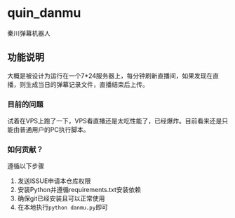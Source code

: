 # quin_danmu
秦川弹幕机器人

## 功能说明
大概是被设计为运行在一个7\*24服务器上，每分钟刷新直播间，如果发现在直播，则生成当日的弹幕记录文件，直播结束后上传。

### 目前的问题
试着在VPS上跑了一下，VPS看直播还是太吃性能了，已经爆炸。目前看来还是只能由普通用户的PC执行脚本。

### 如何贡献？
遵循以下步骤

1. 发送ISSUE申请本仓库权限
2. 安装Python并遵循requirements.txt安装依赖
3. 确保git已经安装且可以正常使用
4. 在本地执行`python danmu.py`即可
